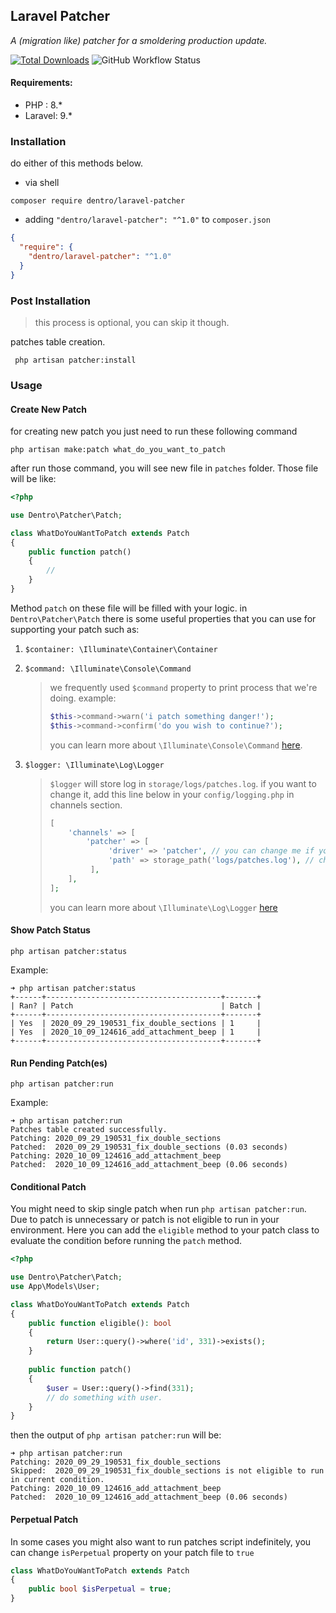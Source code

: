 Laravel Patcher
--
*A (migration like) patcher for a smoldering production update.* <br>

[![Total Downloads](https://poser.pugx.org/dentro/laravel-patcher/downloads)](https://packagist.org/packages/dentro/yalr)
![GitHub Workflow Status](https://github.com/digital-entropy/laravel-patcher/workflows/tests/badge.svg)

#### Requirements:
* PHP : 8.\*
* Laravel: 9.\*

### Installation
do either of this methods below.
* via shell 
```shell script
composer require dentro/laravel-patcher
``` 
* adding `"dentro/laravel-patcher": "^1.0"` to `composer.json`
```json
{
  "require": {
    "dentro/laravel-patcher": "^1.0"
  }
}
```
### Post Installation 
> this process is optional, you can skip it though. 

patches table creation.
```shell script
 php artisan patcher:install
```
    
### Usage 
#### Create New Patch
for creating new patch you just need to run these following command 
```shell script
php artisan make:patch what_do_you_want_to_patch
```
after run those command, you will see new file in `patches` folder. 
Those file will be like:
```php
<?php

use Dentro\Patcher\Patch;

class WhatDoYouWantToPatch extends Patch
{
    public function patch()
    {
        // 
    }
}
```
Method `patch` on these file will be filled with your logic. 
in ```Dentro\Patcher\Patch``` there is some useful properties 
that you can use for supporting your patch such as: 
1. `$container: \Illuminate\Container\Container`
2. `$command: \Illuminate\Console\Command`

    > we frequently used `$command` property to print process that we're doing.
    example: 
    > ```php
    > $this->command->warn('i patch something danger!');
    > $this->command->confirm('do you wish to continue?');
    > ```
    > you can learn more about `\Illuminate\Console\Command` [here](https://laravel.com/api/9.x/Illuminate/Console/Command.html).

3. `$logger: \Illuminate\Log\Logger`

    > `$logger` will store log in `storage/logs/patches.log`. if you want to change it, add this line below in your `config/logging.php` in channels section.  
    > ```php
    > [
    >     'channels' => [
    >         'patcher' => [
    >              'driver' => 'patcher', // you can change me if you want
    >              'path' => storage_path('logs/patches.log'), // change me
    >          ],
    >     ],
    > ];
    > ```
    > you can learn more about `\Illuminate\Log\Logger` [here](https://laravel.com/api/8.x/Illuminate/Log/Logger.html)
#### Show Patch Status
```shell script
php artisan patcher:status
```
Example: 
```shell script
➜ php artisan patcher:status
+------+---------------------------------------+-------+
| Ran? | Patch                                 | Batch |
+------+---------------------------------------+-------+
| Yes  | 2020_09_29_190531_fix_double_sections | 1     |
| Yes  | 2020_10_09_124616_add_attachment_beep | 1     |
+------+---------------------------------------+-------+
```

#### Run Pending Patch(es)
```shell script
php artisan patcher:run
```
Example:
```shell script
➜ php artisan patcher:run
Patches table created successfully.
Patching: 2020_09_29_190531_fix_double_sections
Patched:  2020_09_29_190531_fix_double_sections (0.03 seconds)
Patching: 2020_10_09_124616_add_attachment_beep
Patched:  2020_10_09_124616_add_attachment_beep (0.06 seconds)
```

#### Conditional Patch
You might need to skip single patch when run ```php artisan patcher:run```. 
Due to patch is unnecessary or patch is not eligible to run in your environment. 
Here you can add the ```eligible``` method to your patch class to evaluate the condition 
before running the ```patch``` method.   

```php
<?php

use Dentro\Patcher\Patch;
use App\Models\User;

class WhatDoYouWantToPatch extends Patch
{
    public function eligible(): bool
    {
        return User::query()->where('id', 331)->exists();
    }
    
    public function patch()
    {
        $user = User::query()->find(331);
        // do something with user.
    }
}
```
then the output of ```php artisan patcher:run``` will be:
```shell script
➜ php artisan patcher:run
Patching: 2020_09_29_190531_fix_double_sections
Skipped:  2020_09_29_190531_fix_double_sections is not eligible to run in current condition.
Patching: 2020_10_09_124616_add_attachment_beep
Patched:  2020_10_09_124616_add_attachment_beep (0.06 seconds)
```

#### Perpetual Patch
In some cases you might also want to run patches script indefinitely, you can change `isPerpetual`
property on your patch file to `true`

```php
class WhatDoYouWantToPatch extends Patch
{
    public bool $isPerpetual = true;
}
```
